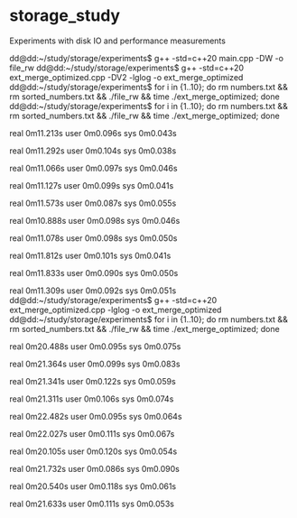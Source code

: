 # storage_study
Experiments with disk IO and performance measurements

dd@dd:~/study/storage/experiments$ g++ -std=c++20 main.cpp -DW -o file_rw
dd@dd:~/study/storage/experiments$ g++ -std=c++20 ext_merge_optimized.cpp -DV2 -lglog -o ext_merge_optimized
dd@dd:~/study/storage/experiments$ for i in {1..10}; do rm numbers.txt && rm sorted_numbers.txt && ./file_rw && time ./ext_merge_optimized; done
dd@dd:~/study/storage/experiments$ for i in {1..10}; do rm numbers.txt && rm sorted_numbers.txt && ./file_rw && time ./ext_merge_optimized; done

real	0m11.213s
user	0m0.096s
sys	0m0.043s

real	0m11.292s
user	0m0.104s
sys	0m0.038s

real	0m11.066s
user	0m0.097s
sys	0m0.046s

real	0m11.127s
user	0m0.099s
sys	0m0.041s

real	0m11.573s
user	0m0.087s
sys	0m0.055s

real	0m10.888s
user	0m0.098s
sys	0m0.046s

real	0m11.078s
user	0m0.098s
sys	0m0.050s

real	0m11.812s
user	0m0.101s
sys	0m0.041s

real	0m11.833s
user	0m0.090s
sys	0m0.050s

real	0m11.309s
user	0m0.092s
sys	0m0.051s
dd@dd:~/study/storage/experiments$ g++ -std=c++20 ext_merge_optimized.cpp -lglog -o ext_merge_optimized
dd@dd:~/study/storage/experiments$ for i in {1..10}; do rm numbers.txt && rm sorted_numbers.txt && ./file_rw && time ./ext_merge_optimized; done

real	0m20.488s
user	0m0.095s
sys	0m0.075s

real	0m21.364s
user	0m0.099s
sys	0m0.083s

real	0m21.341s
user	0m0.122s
sys	0m0.059s

real	0m21.311s
user	0m0.106s
sys	0m0.074s

real	0m22.482s
user	0m0.095s
sys	0m0.064s

real	0m22.027s
user	0m0.111s
sys	0m0.067s

real	0m20.105s
user	0m0.120s
sys	0m0.054s

real	0m21.732s
user	0m0.086s
sys	0m0.090s

real	0m20.540s
user	0m0.118s
sys	0m0.061s

real	0m21.633s
user	0m0.111s
sys	0m0.053s
